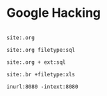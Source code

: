 # Google Hacking

```

site:.org

site:.org filetype:sql

site:.org + ext:sql

site:.br +filetype:xls

inurl:8080 -intext:8080

```